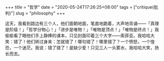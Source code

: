 +++
title = "哲学"
date = "2020-05-24T17:26:25+08:00"
tags = ["critique(批判)"]
slug = "philosophy"
+++

这天，我看到路边有三个人，他们面朝地面，笔直地跪着，大声地背诵——「真理是阶级！」「哲学分物心！」「进步是唯物！」「唯物是顶点！」「唯物是终点！」我偷偷看了眼他们手上静捧的课本，只见封面印着三个大字——索菲亚。我哈哈大笑：错了！他们转过身来：怎就错了！哪句错了！哪里错了？一个愤怒，一个惶恐，一个迷茫。我说：错了错了！是缺少爱！只见三人一头雾水，我哈哈大笑，扬长而去。

